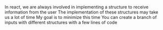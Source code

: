 
In react, we are always involved in implementing a structure to receive information from the user
The implementation of these structures may take us a lot of time
My goal is to minimize this time
You can create a branch of inputs with different structures with a few lines of code